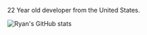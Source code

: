 22 Year old developer from the United States.

![Ryan's GitHub stats](https://github-readme-stats.vercel.app/api?username=Neohertz&show_icons=true&theme=gruvbox)
